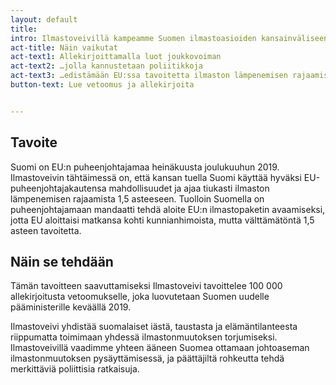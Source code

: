 ```yaml
---
layout: default
title:
intro: Ilmastoveivillä kampeamme Suomen ilmastoasioiden kansainväliseen kärkeen. Kiekko on jo liikkeellä, ratkaisun paikka on nyt.
act-title: Näin vaikutat
act-text1: Allekirjoittamalla luot joukkovoiman
act-text2: …jolla kannustetaan poliitikkoja
act-text3: …edistämään EU:ssa tavoitetta ilmaston lämpenemisen rajaamisesta 1,5 asteeseen
button-text: Lue vetoomus ja allekirjoita


---
```


## Tavoite

Suomi on EU:n puheenjohtajamaa heinäkuusta joulukuuhun 2019. Ilmastoveivin tähtäimessä on, että kansan tuella Suomi käyttää hyväksi EU-puheenjohtajakautensa mahdollisuudet ja ajaa tiukasti ilmaston lämpenemisen rajaamista 1,5 asteeseen. Tuolloin Suomella on puheenjohtajamaan mandaatti tehdä aloite EU:n ilmastopaketin avaamiseksi, jotta EU aloittaisi matkansa kohti kunnianhimoista, mutta välttämätöntä 1,5 asteen tavoitetta.


## Näin se tehdään

Tämän tavoitteen saavuttamiseksi Ilmastoveivi tavoittelee 100 000 allekirjoitusta vetoomukselle, joka luovutetaan Suomen uudelle pääministerille keväällä 2019.

Ilmastoveivi yhdistää suomalaiset iästä, taustasta ja elämäntilanteesta riippumatta toimimaan yhdessä ilmastonmuutoksen torjumiseksi. Ilmastoveivillä vaadimme yhteen ääneen Suomea ottamaan johtoaseman ilmastonmuutoksen pysäyttämisessä, ja päättäjiltä rohkeutta tehdä merkittäviä poliittisia ratkaisuja.
